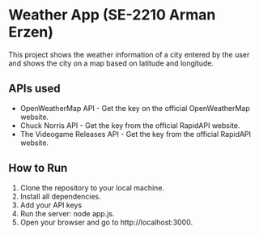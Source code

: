 # Weather App (SE-2210 Arman Erzen)

This project shows the weather information of a city entered by the user and shows the city on a map based on latitude and longitude.
## APIs used

- OpenWeatherMap API - Get the key on the official OpenWeatherMap website.
- Chuck Norris API - Get the key from the official RapidAPI website.
- The Videogame Releases API - Get the key from the official RapidAPI website.

## How to Run

1. Clone the repository to your local machine.
2. Install all dependencies.
3. Add your API keys
4. Run the server: node app.js.
5. Open your browser and go to http://localhost:3000.
